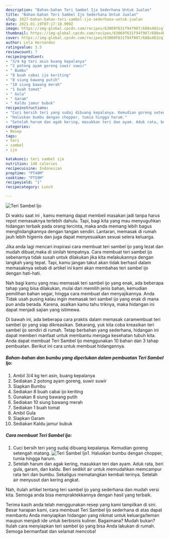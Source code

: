 ```yaml
---
description: "Bahan-bahan Teri Sambel Ijo Sederhana Untuk Jualan"
title: "Bahan-bahan Teri Sambel Ijo Sederhana Untuk Jualan"
slug: 1027-bahan-bahan-teri-sambel-ijo-sederhana-untuk-jualan
date: 2021-01-19T07:17:18.999Z
image: https://img-global.cpcdn.com/recipes/63069f631f94f907/680x482cq70/teri-sambel-ijo-foto-resep-utama.jpg
thumbnail: https://img-global.cpcdn.com/recipes/63069f631f94f907/680x482cq70/teri-sambel-ijo-foto-resep-utama.jpg
cover: https://img-global.cpcdn.com/recipes/63069f631f94f907/680x482cq70/teri-sambel-ijo-foto-resep-utama.jpg
author: Lela Hernandez
ratingvalue: 3.5
reviewcount: 7
recipeingredient:
- "3/4 kg teri asin buang kepalanya"
- "2 potong ayam goreng suwir suwir"
- " Bumbu"
- "8 buah cabai ijo keriting"
- "8 siung bawang putih"
- "10 siung bawang merah"
- "1 buah tomat"
- " Gula"
- " Garam"
- " Kaldu jamur bubuk"
recipeinstructions:
- "Cuci bersih teri yang sudaj dibuang kepalanya. Kemudian goreng setengah matang."
- "Haluskan bumbu dengan chopper, tumia hingga harum."
- "Setelah harum dan agak kering, masukkan teri dan ayam. Aduk rata, beri gula, garam, dan kaldu. Beri sedikit air untuk memudahkan memcampur rata teri dan bumbu. Sekaligus mematangkan kembali terinya. Setelah air menyusut dan kering angkat."
categories:
- Resep
tags:
- teri
- sambel
- ijo

katakunci: teri sambel ijo 
nutrition: 148 calories
recipecuisine: Indonesian
preptime: "PT40M"
cooktime: "PT59M"
recipeyield: "1"
recipecategory: Lunch

---
```



![Teri Sambel Ijo](https://img-global.cpcdn.com/recipes/63069f631f94f907/680x482cq70/teri-sambel-ijo-foto-resep-utama.jpg)

Di waktu  saat ini , kamu memang dapat membeli masakan jadi tanpa harus repot memasaknya terlebih dahulu. Tapi, bagi kita yang mau menyuguhkan hidangan terbaik pada orang tercinta, maka anda memang lebih bagus menghidangkannya dengan tangan sendiri. Lantaran, memasak di rumah jauh lebih higienis dan juga dapat menyesuaikan sesuai selera keluarga.

Jika anda lagi mencari inspirasi cara membuat teri sambel ijo yang lezat dan mudah dibuat,maka di sinilah tempatnya. Cara membuat teri sambel ijo  sebenarnya tidak susah untuk dilakukan jika kita melakukannya dengan langkah yang tepat. Tapi, kamu jangan takut akan tidak berhasil dalam memasaknya 
sebab di artikel ini kami akan membahas teri sambel ijo dengan hati-hati.  



Nah bagi kamu yang mau memasak teri sambel ijo yang enak, ada beberapa tahap yang bisa dilakukan, mulai dari memilih jenis bahan, kemudian pemilihan bahan segar, hingga cara membuat dan menyajikannya. Anda Tidak usah pusing kalau ingin memasak teri sambel ijo yang enak di mana pun anda berada. Karena, asalkan kamu  tahu triknya, maka hidangan ini dapat menjadi sajian yang istimewa.

Di bawah ini, ada beberapa cara praktis  dalam memasak caramembuat teri sambel ijo yang siap dikreasikan. Sekarang, yuk kita coba kreasikan teri sambel ijo sendiri di rumah. Tetap berbahan yang sederhana, hidangan ini dapat memberi manfaat untuk membantu menjaga kesehatan tubuh kita. Anda dapat membuat Teri Sambel Ijo menggunakan 10 bahan dan 3 tahap pembuatan. Berikut ini cara untuk membuat hidangannya.

<!--inarticleads1-->

##### Bahan-bahan dan bumbu yang diperlukan dalam pembuatan Teri Sambel Ijo:

1. Ambil 3/4 kg teri asin, buang kepalanya
1. Sediakan 2 potong ayam goreng, suwir suwir
1. Siapkan  Bumbu
1. Sediakan 8 buah cabai ijo keriting
1. Gunakan 8 siung bawang putih
1. Sediakan 10 siung bawang merah
1. Sediakan 1 buah tomat
1. Ambil  Gula
1. Siapkan  Garam
1. Sediakan  Kaldu jamur bubuk




<!--inarticleads2-->

##### Cara membuat Teri Sambel Ijo:

1. Cuci bersih teri yang sudaj dibuang kepalanya. Kemudian goreng setengah matang.
<img src="https://img-global.cpcdn.com/steps/433155562390e58e/160x128cq70/teri-sambel-ijo-langkah-memasak-1-foto.jpg" alt="Teri Sambel Ijo">1. Haluskan bumbu dengan chopper, tumia hingga harum.
1. Setelah harum dan agak kering, masukkan teri dan ayam. Aduk rata, beri gula, garam, dan kaldu. Beri sedikit air untuk memudahkan memcampur rata teri dan bumbu. Sekaligus mematangkan kembali terinya. Setelah air menyusut dan kering angkat.




Nah, itulah artikel tentang  teri sambel ijo  yang sederhana dan mudah versi kita. Semoga anda bisa mempraktekkannya dengan hasil yang terbaik. 

Terima kasih anda telah menggunakan resep yang kami tampilkan di sini. Besar harapan kami, cara membuat  Teri Sambel Ijo sederhana di atas dapat membantu Anda menyiapkan hidangan yang nikmat untuk keluarga/teman maupun menjadi ide untuk berbisnis kuliner. Bagaimana? Mudah bukan? Itulah cara menyiapkan teri sambel ijo yang bisa Anda lakukan di rumah. Semoga bermanfaat dan selamat mencoba!

